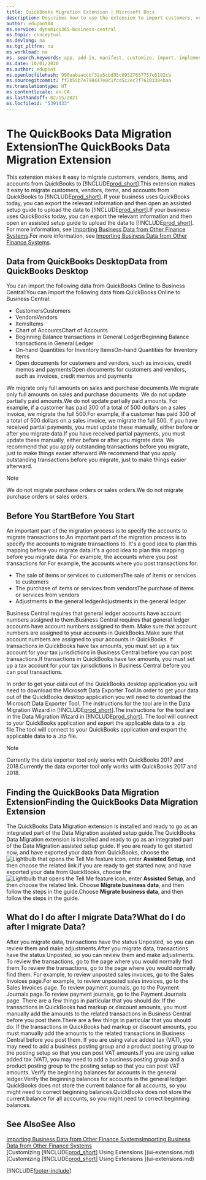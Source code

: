 ```yaml
---
title: QuickBooks Migration Extension | Microsoft Docs
description: Describes how to use the extension to import customers, vendors, items, and accounts from QuickBooks Desktop to Business Central.
author: edupont04
ms.service: dynamics365-business-central
ms.topic: conceptual
ms.devlang: na
ms.tgt_pltfrm: na
ms.workload: na
ms. search.keywords: app, add-in, manifest, customize, import, implement
ms.date: 10/01/2020
ms.author: edupont
ms.openlocfilehash: 990aabaaccbf32a5cbd95c09527657757e5182cb
ms.sourcegitcommit: ff2b55b7e790447e0c1fcd5c2ec7f7610338ebaa
ms.translationtype: HT
ms.contentlocale: en-CA
ms.lasthandoff: 02/15/2021
ms.locfileid: "5391433"
---
```

# <a name="the-quickbooks-data-migration-extension"></a><span data-ttu-id="dc487-103">The QuickBooks Data Migration Extension</span><span class="sxs-lookup"><span data-stu-id="dc487-103">The QuickBooks Data Migration Extension</span></span>

<span data-ttu-id="dc487-104">This extension makes it easy to migrate customers, vendors, items, and accounts from QuickBooks to [!INCLUDE[prod_short](includes/prod_short.md)].</span><span class="sxs-lookup"><span data-stu-id="dc487-104">This extension makes it easy to migrate customers, vendors, items, and accounts from QuickBooks to [!INCLUDE[prod_short](includes/prod_short.md)].</span></span> <span data-ttu-id="dc487-105">If your business uses QuickBooks today, you can export the relevant information and then open an assisted setup guide to upload the data to [!INCLUDE[prod_short](includes/prod_short.md)].</span><span class="sxs-lookup"><span data-stu-id="dc487-105">If your business uses QuickBooks today, you can export the relevant information and then open an assisted setup guide to upload the data to [!INCLUDE[prod_short](includes/prod_short.md)].</span></span>  
<span data-ttu-id="dc487-106">For more information, see [Importing Business Data from Other Finance Systems](across-import-data-configuration-packages.md).</span><span class="sxs-lookup"><span data-stu-id="dc487-106">For more information, see [Importing Business Data from Other Finance Systems](across-import-data-configuration-packages.md).</span></span>

## <a name="data-from-quickbooks-desktop"></a><span data-ttu-id="dc487-107">Data from QuickBooks Desktop</span><span class="sxs-lookup"><span data-stu-id="dc487-107">Data from QuickBooks Desktop</span></span>

<span data-ttu-id="dc487-108">You can import the following data from QuickBooks Online to Business Central:</span><span class="sxs-lookup"><span data-stu-id="dc487-108">You can import the following data from QuickBooks Online to Business Central:</span></span>

- <span data-ttu-id="dc487-109">Customers</span><span class="sxs-lookup"><span data-stu-id="dc487-109">Customers</span></span>  
- <span data-ttu-id="dc487-110">Vendors</span><span class="sxs-lookup"><span data-stu-id="dc487-110">Vendors</span></span>  
- <span data-ttu-id="dc487-111">Items</span><span class="sxs-lookup"><span data-stu-id="dc487-111">Items</span></span>  
- <span data-ttu-id="dc487-112">Chart of Accounts</span><span class="sxs-lookup"><span data-stu-id="dc487-112">Chart of Accounts</span></span>  
- <span data-ttu-id="dc487-113">Beginning Balance transactions in General Ledger</span><span class="sxs-lookup"><span data-stu-id="dc487-113">Beginning Balance transactions in General Ledger</span></span>  
- <span data-ttu-id="dc487-114">On-hand Quantities for Inventory Items</span><span class="sxs-lookup"><span data-stu-id="dc487-114">On-hand Quantities for Inventory Items</span></span>  
- <span data-ttu-id="dc487-115">Open documents for customers and vendors, such as invoices, credit memos and payments</span><span class="sxs-lookup"><span data-stu-id="dc487-115">Open documents for customers and vendors, such as invoices, credit memos and payments</span></span>  

<span data-ttu-id="dc487-116">We migrate only full amounts on sales and purchase documents.</span><span class="sxs-lookup"><span data-stu-id="dc487-116">We migrate only full amounts on sales and purchase documents.</span></span> <span data-ttu-id="dc487-117">We do not update partially paid amounts.</span><span class="sxs-lookup"><span data-stu-id="dc487-117">We do not update partially paid amounts.</span></span> <span data-ttu-id="dc487-118">For example, if a customer has paid 300 of a total of 500 dollars on a sales invoice, we migrate the full 500.</span><span class="sxs-lookup"><span data-stu-id="dc487-118">For example, if a customer has paid 300 of a total of 500 dollars on a sales invoice, we migrate the full 500.</span></span> <span data-ttu-id="dc487-119">If you have received partial payments, you must update these manually, either before or after you migrate data.</span><span class="sxs-lookup"><span data-stu-id="dc487-119">If you have received partial payments, you must update these manually, either before or after you migrate data.</span></span> <span data-ttu-id="dc487-120">We recommend that you apply outstanding transactions before you migrate, just to make things easier afterward.</span><span class="sxs-lookup"><span data-stu-id="dc487-120">We recommend that you apply outstanding transactions before you migrate, just to make things easier afterward.</span></span>

> [!NOTE]
> <span data-ttu-id="dc487-121">We do not migrate purchase orders or sales orders.</span><span class="sxs-lookup"><span data-stu-id="dc487-121">We do not migrate purchase orders or sales orders.</span></span>

## <a name="before-you-start"></a><span data-ttu-id="dc487-122">Before You Start</span><span class="sxs-lookup"><span data-stu-id="dc487-122">Before You Start</span></span>

<span data-ttu-id="dc487-123">An important part of the migration process is to specify the accounts to migrate transactions to.</span><span class="sxs-lookup"><span data-stu-id="dc487-123">An important part of the migration process is to specify the accounts to migrate transactions to.</span></span> <span data-ttu-id="dc487-124">It's a good idea to plan this mapping before you migrate data.</span><span class="sxs-lookup"><span data-stu-id="dc487-124">It's a good idea to plan this mapping before you migrate data.</span></span> <span data-ttu-id="dc487-125">For example, the accounts where you post transactions for:</span><span class="sxs-lookup"><span data-stu-id="dc487-125">For example, the accounts where you post transactions for:</span></span>

- <span data-ttu-id="dc487-126">The sale of items or services to customers</span><span class="sxs-lookup"><span data-stu-id="dc487-126">The sale of items or services to customers</span></span>  
- <span data-ttu-id="dc487-127">The purchase of items or services from vendors</span><span class="sxs-lookup"><span data-stu-id="dc487-127">The purchase of items or services from vendors</span></span>  
- <span data-ttu-id="dc487-128">Adjustments in the general ledger</span><span class="sxs-lookup"><span data-stu-id="dc487-128">Adjustments in the general ledger</span></span>  

<span data-ttu-id="dc487-129">Business Central requires that general ledger accounts have account numbers assigned to them.</span><span class="sxs-lookup"><span data-stu-id="dc487-129">Business Central requires that general ledger accounts have account numbers assigned to them.</span></span> <span data-ttu-id="dc487-130">Make sure that account numbers are assigned to your accounts in QuickBooks.</span><span class="sxs-lookup"><span data-stu-id="dc487-130">Make sure that account numbers are assigned to your accounts in QuickBooks.</span></span>
<span data-ttu-id="dc487-131">If transactions in QuickBooks have tax amounts, you must set up a tax account for your tax jurisdictions in Business Central before you can post transactions.</span><span class="sxs-lookup"><span data-stu-id="dc487-131">If transactions in QuickBooks have tax amounts, you must set up a tax account for your tax jurisdictions in Business Central before you can post transactions.</span></span>

<span data-ttu-id="dc487-132">In order to get your data out of the QuickBooks desktop application you will need to download the Microsoft Data Exporter Tool.</span><span class="sxs-lookup"><span data-stu-id="dc487-132">In order to get your data out of the QuickBooks desktop application you will need to download the Microsoft Data Exporter Tool.</span></span>  <span data-ttu-id="dc487-133">The instructions for the tool are in the Data Migration Wizard in [!INCLUDE[prod_short](includes/prod_short.md)].</span><span class="sxs-lookup"><span data-stu-id="dc487-133">The instructions for the tool are in the Data Migration Wizard in [!INCLUDE[prod_short](includes/prod_short.md)].</span></span> <span data-ttu-id="dc487-134">The tool will connect to your QuickBooks application and export the applicable data to a .zip file.</span><span class="sxs-lookup"><span data-stu-id="dc487-134">The tool will connect to your QuickBooks application and export the applicable data to a .zip file.</span></span>  

> [!NOTE]
> <span data-ttu-id="dc487-135">Currently the data exporter tool only works with QuickBooks 2017 and 2018.</span><span class="sxs-lookup"><span data-stu-id="dc487-135">Currently the data exporter tool only works with QuickBooks 2017 and 2018.</span></span>

## <a name="finding-the-quickbooks-data-migration-extension"></a><span data-ttu-id="dc487-136">Finding the QuickBooks Data Migration Extension</span><span class="sxs-lookup"><span data-stu-id="dc487-136">Finding the QuickBooks Data Migration Extension</span></span>

<span data-ttu-id="dc487-137">The QuickBooks Data Migration extension is installed and ready to go as an integrated part of the Data Migration assisted setup guide.</span><span class="sxs-lookup"><span data-stu-id="dc487-137">The QuickBooks Data Migration extension is installed and ready to go as an integrated part of the Data Migration assisted setup guide.</span></span> <span data-ttu-id="dc487-138">If you are ready to get started now, and have exported your data from QuickBooks, choose the ![Lightbulb that opens the Tell Me feature](media/ui-search/search_small.png "Tell me what you want to do") icon, enter **Assisted Setup**, and then choose the related link.</span><span class="sxs-lookup"><span data-stu-id="dc487-138">If you are ready to get started now, and have exported your data from QuickBooks, choose the ![Lightbulb that opens the Tell Me feature](media/ui-search/search_small.png "Tell me what you want to do") icon, enter **Assisted Setup**, and then choose the related link.</span></span> <span data-ttu-id="dc487-139">Choose **Migrate business data**, and then follow the steps in the guide.</span><span class="sxs-lookup"><span data-stu-id="dc487-139">Choose **Migrate business data**, and then follow the steps in the guide.</span></span>  

## <a name="what-do-i-do-after-i-migrate-data"></a><span data-ttu-id="dc487-140">What do I do after I migrate Data?</span><span class="sxs-lookup"><span data-stu-id="dc487-140">What do I do after I migrate Data?</span></span>

<span data-ttu-id="dc487-141">After you migrate data, transactions have the status Unposted, so you can review them and make adjustments.</span><span class="sxs-lookup"><span data-stu-id="dc487-141">After you migrate data, transactions have the status Unposted, so you can review them and make adjustments.</span></span> <span data-ttu-id="dc487-142">To review the transactions, go to the page where you would normally find them.</span><span class="sxs-lookup"><span data-stu-id="dc487-142">To review the transactions, go to the page where you would normally find them.</span></span> <span data-ttu-id="dc487-143">For example, to review unposted sales invoices, go to the Sales Invoices page.</span><span class="sxs-lookup"><span data-stu-id="dc487-143">For example, to review unposted sales invoices, go to the Sales Invoices page.</span></span> <span data-ttu-id="dc487-144">To review payment journals, go to the Payment Journals page.</span><span class="sxs-lookup"><span data-stu-id="dc487-144">To review payment journals, go to the Payment Journals page.</span></span>
<span data-ttu-id="dc487-145">There are a few things in particular that you should do: If the transactions in QuickBooks had markup or discount amounts, you must manually add the amounts to the related transactions in Business Central before you post them.</span><span class="sxs-lookup"><span data-stu-id="dc487-145">There are a few things in particular that you should do: If the transactions in QuickBooks had markup or discount amounts, you must manually add the amounts to the related transactions in Business Central before you post them.</span></span>
<span data-ttu-id="dc487-146">If you are using value added tax (VAT), you may need to add a business posting group and a product posting group to the posting setup so that you can post VAT amounts.</span><span class="sxs-lookup"><span data-stu-id="dc487-146">If you are using value added tax (VAT), you may need to add a business posting group and a product posting group to the posting setup so that you can post VAT amounts.</span></span>
<span data-ttu-id="dc487-147">Verify the beginning balances for accounts in the general ledger.</span><span class="sxs-lookup"><span data-stu-id="dc487-147">Verify the beginning balances for accounts in the general ledger.</span></span> <span data-ttu-id="dc487-148">QuickBooks does not store the current balance for all accounts, so you might need to correct beginning balances.</span><span class="sxs-lookup"><span data-stu-id="dc487-148">QuickBooks does not store the current balance for all accounts, so you might need to correct beginning balances.</span></span>

## <a name="see-also"></a><span data-ttu-id="dc487-149">See Also</span><span class="sxs-lookup"><span data-stu-id="dc487-149">See Also</span></span>

[<span data-ttu-id="dc487-150">Importing Business Data from Other Finance Systems</span><span class="sxs-lookup"><span data-stu-id="dc487-150">Importing Business Data from Other Finance Systems</span></span>](across-import-data-configuration-packages.md)  
<span data-ttu-id="dc487-151">[Customizing [!INCLUDE[prod_short](includes/prod_short.md)] Using Extensions ](ui-extensions.md)</span><span class="sxs-lookup"><span data-stu-id="dc487-151">[Customizing [!INCLUDE[prod_short](includes/prod_short.md)] Using Extensions ](ui-extensions.md)</span></span>  


[!INCLUDE[footer-include](includes/footer-banner.md)]